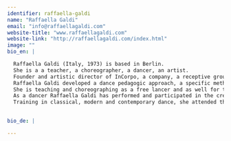 ```yaml
---
identifier: raffaella-galdi
name: "Raffaella Galdi"
email: "info@raffaellagaldi.com"
website-title: "www.raffaellagaldi.com"
website-link: "http://raffaellagaldi.com/index.html"
image: ""
bio_en: |

  Raffaella Galdi (Italy, 1973) is based in Berlin.
  She is a a teacher, a choreographer, a dancer, an artist.  
  Founder and artistic director of InCorpo, a company, a receptive ground in which contemporary dance operates in relationship to other art-forms. Her main source of inspiration is the body, the physical experience and expression. In her choreographical work dance functions as a base and bridges to sound, text-words and plastic-visual art
  Raffaella Galdi developed a dance pedagogic approach, a specific method to work with the body, exploring movement and generating dance material. 
  She is teaching and choreographing as a free lancer and as well for treaters and dance companies, for professionals and students.  
  As a dancer Raffaella Galdi has performed and participated in the creation of new performance works with numerous choreographers including LaborGras, Christoph Winkler, Ingo Reulecke. She was member of the Belgian Companie Thor (1997-1999), the Dutch Het Spui Theater company (2000), the Berlin-based company Cie. Toula Limnaios (2002-2003) and the Luxembourg company Unit Control (2003-2005).  
  Training in classical, modern and contemporary dance, she attended the Rotterdamse Dansacademie in Rotterdam, Holland (1995-97), where she received her diploma in modern dance, the Ecole de Danse Rosella Hightower, in Cannes, France (1994-95) and Fine Art high school in Genoa, Italy (1987-91), where she received her diploma in visual art - fine arts.

 
bio_de: |

---
```

